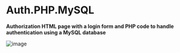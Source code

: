 # Auth.PHP.MySQL
**Authorization HTML page with a login form and PHP code to handle authentication using a MySQL database**

![image](https://github.com/user-attachments/assets/7116e9f8-83ea-44b6-9689-c82f626ff729)
